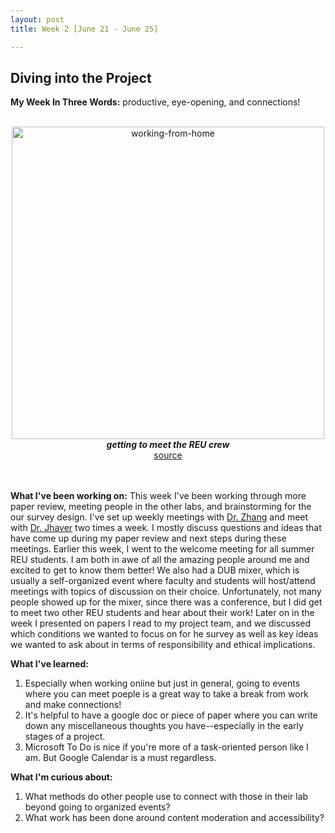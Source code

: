 ```yaml
---
layout: post
title: Week 2 [June 21 - June 25]

---
```


## Diving into the Project

**My Week In Three Words:** productive, eye-opening, and connections!
<br><br>
<center><img src="https://yjqian02.github.io/alicezhang-dreu/images/zoom-meeting.jpg" alt="working-from-home" width="500"/></center>

<!-- centering image desciption -->
<div style="text-align:center">    
  <b><i> getting to meet the REU crew </i></b>
</div>

<!-- centering image link -->
<div style="text-align:center">    
  <a href="https://www.concensus.com/5-tips-for-making-the-most-of-your-zoom-meetings/">source</a>
</div>

<br><br>
**What I've been working on:** This week I've been working through more paper review, meeting people in the other labs, and brainstorming for the our survey design. I've set up weekly meetings with [Dr. Zhang](https://homes.cs.washington.edu/~axz) and meet with [Dr. Jhaver](https://homes.cs.washington.edu/~axz) two times a week. I mostly discuss questions and ideas that have come up during my paper review and next steps during these meetings. Earlier this week, I went to the welcome meeting for all summer REU students. I am both in awe of all the amazing people around me and excited to get to know them better! We also had a DUB mixer, which is usually a self-organized event where faculty and students will host/attend meetings with topics of discussion on their choice. Unfortunately, not many people showed up for the mixer, since there was a conference, but I did get to meet two other REU students and hear about their work! Later on in the week I presented on papers I read to my project team, and we discussed which conditions we wanted to focus on for he survey as well as key ideas we wanted to ask about in terms of responsibility and ethical implications.

**What I've learned:**
1. Especially when working oniine but just in general, going to events where you can meet poeple is a great way to take a break from work and make connections!
2. It's helpful to have a google doc or piece of paper where you can write down any miscellaneous thoughts you have--especially in the early stages of a project.
3. Microsoft To Do is nice if you're more of a task-oriented person like I am. But Google Calendar is a must regardless. 

**What I'm curious about:**
1. What methods do other people use to connect with those in their lab beyond going to organized events? 
2. What work has been done around content moderation and accessibility? 
